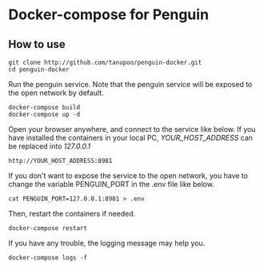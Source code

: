Docker-compose for Penguin
==========================

## How to use

```
git clone http://github.com/tanupoo/penguin-docker.git
cd penguin-docker
```

Run the penguin service.
Note that the penguin service will be exposed to the open network by default.

```
docker-compose build
docker-compose up -d
```

Open your browser anywhere, and connect to the service like below.
If you have installed the containers in your local PC,
*YOUR_HOST_ADDRESS* can be replaced into *127.0.0.1*

```
http://YOUR_HOST_ADDRESS:8981
```

If you don't want to expose the service to the open network,
you have to change the variable PENGUIN_PORT in the .env file like below.

```
cat PENGUIN_PORT=127.0.0.1:8981 > .env
```

Then, restart the containers if needed.

```
docker-compose restart
```

If you have any trouble, the logging message may help you.

```
docker-compose logs -f
```

